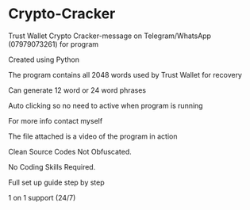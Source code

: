 # Crypto-Cracker

Trust Wallet Crypto Cracker-message on Telegram/WhatsApp (07979073261) for program 



Created using Python 

The program contains all 2048 words used by Trust Wallet for recovery

Can generate 12 word or 24 word phrases

Auto clicking so no need to active when program is running

For more info contact myself

The file attached is a video of the program in action 

Clean Source Codes Not Obfuscated.

No Coding Skills Required.

Full set up guide step by step

1 on 1 support (24/7)
